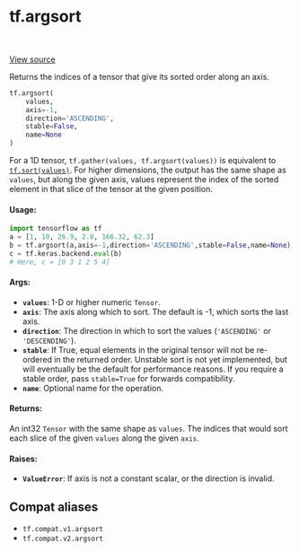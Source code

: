 <div itemscope itemtype="http://developers.google.com/ReferenceObject">
<meta itemprop="name" content="tf.argsort" />
<meta itemprop="path" content="Stable" />
</div>

# tf.argsort

<!-- Insert buttons and diff -->

<table class="tfo-notebook-buttons tfo-api" align="left">
</table>

<a target="_blank" href="/code/stable/tensorflow/python/ops/sort_ops.py">View source</a>



Returns the indices of a tensor that give its sorted order along an axis.

``` python
tf.argsort(
    values,
    axis=-1,
    direction='ASCENDING',
    stable=False,
    name=None
)
```



<!-- Placeholder for "Used in" -->

For a 1D tensor, `tf.gather(values, tf.argsort(values))` is equivalent to
<a href="../tf/sort.md"><code>tf.sort(values)</code></a>. For higher dimensions, the output has the same shape as
`values`, but along the given axis, values represent the index of the sorted
element in that slice of the tensor at the given position.

#### Usage:



```python
import tensorflow as tf
a = [1, 10, 26.9, 2.8, 166.32, 62.3]
b = tf.argsort(a,axis=-1,direction='ASCENDING',stable=False,name=None)
c = tf.keras.backend.eval(b)
# Here, c = [0 3 1 2 5 4]
```

#### Args:


* <b>`values`</b>: 1-D or higher numeric `Tensor`.
* <b>`axis`</b>: The axis along which to sort. The default is -1, which sorts the last
  axis.
* <b>`direction`</b>: The direction in which to sort the values (`'ASCENDING'` or
  `'DESCENDING'`).
* <b>`stable`</b>: If True, equal elements in the original tensor will not be
  re-ordered in the returned order. Unstable sort is not yet implemented,
  but will eventually be the default for performance reasons. If you require
  a stable order, pass `stable=True` for forwards compatibility.
* <b>`name`</b>: Optional name for the operation.


#### Returns:

An int32 `Tensor` with the same shape as `values`. The indices that would
    sort each slice of the given `values` along the given `axis`.



#### Raises:


* <b>`ValueError`</b>: If axis is not a constant scalar, or the direction is invalid.

## Compat aliases

* `tf.compat.v1.argsort`
* `tf.compat.v2.argsort`

